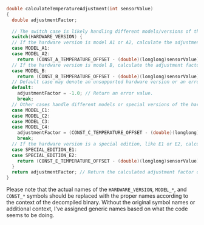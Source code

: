 ```c
double calculateTemperatureAdjustment(int sensorValue)
{
  double adjustmentFactor;
  
  // The switch case is likely handling different models/versions of the hardware.
  switch(HARDWARE_VERSION) { 
  // If the hardware version is model A1 or A2, calculate the adjustment factor using specific constants.
  case MODEL_A1:
  case MODEL_A2:
    return (CONST_A_TEMPERATURE_OFFSET - (double)(longlong)sensorValue) / CONST_A_ADJUSTMENT_DIVISOR;
  // If the hardware version is model B, calculate the adjustment factor using a different set of constants.
  case MODEL_B:
    return (CONST_B_TEMPERATURE_OFFSET - (double)(longlong)sensorValue) / CONST_B_ADJUSTMENT_DIVISOR;
  // Default case may denote an unsupported hardware version or an error state.
  default:
    adjustmentFactor = -1.0; // Return an error value.
    break;
  // Other cases handle different models or special versions of the hardware (e.g., C1 to C4).
  case MODEL_C1:
  case MODEL_C2:
  case MODEL_C3:
  case MODEL_C4:
    adjustmentFactor = (CONST_C_TEMPERATURE_OFFSET - (double)(longlong)sensorValue) / CONST_C_ADJUSTMENT_DIVISOR;
    break;
  // If the hardware version is a special edition, like E1 or E2, calculate accordingly.
  case SPECIAL_EDITION_E1:
  case SPECIAL_EDITION_E2:
    return (CONST_E_TEMPERATURE_OFFSET - (double)(longlong)sensorValue) / CONST_E_ADJUSTMENT_DIVISOR;
  }
  return adjustmentFactor; // Return the calculated adjustment factor or the error value.
}
```

Please note that the actual names of the `HARDWARE_VERSION`, `MODEL_*`, and `CONST_*` symbols should be replaced with the proper names according to the context of the decompiled binary. Without the original symbol names or additional context, I've assigned generic names based on what the code seems to be doing.